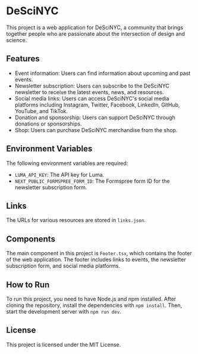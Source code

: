 # DeSciNYC

This project is a web application for DeSciNYC, a community that brings together people who are passionate about the intersection of design and science.

## Features

- Event information: Users can find information about upcoming and past events.
- Newsletter subscription: Users can subscribe to the DeSciNYC newsletter to receive the latest events, news, and resources.
- Social media links: Users can access DeSciNYC's social media platforms including Instagram, Twitter, Facebook, LinkedIn, GitHub, YouTube, and TikTok.
- Donation and sponsorship: Users can support DeSciNYC through donations or sponsorships.
- Shop: Users can purchase DeSciNYC merchandise from the shop.

## Environment Variables

The following environment variables are required:

- `LUMA_API_KEY`: The API key for Luma.
- `NEXT_PUBLIC_FORMSPREE_FORM_ID`: The Formspree form ID for the newsletter subscription form.

## Links

The URLs for various resources are stored in `links.json`.

## Components

The main component in this project is `Footer.tsx`, which contains the footer of the web application. The footer includes links to events, the newsletter subscription form, and social media platforms.

## How to Run

To run this project, you need to have Node.js and npm installed. After cloning the repository, install the dependencies with `npm install`. Then, start the development server with `npm run dev`.

## License

This project is licensed under the MIT License.
